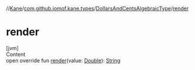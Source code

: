 //[Kane](../../index.md)/[com.github.jomof.kane.types](../index.md)/[DollarsAndCentsAlgebraicType](index.md)/[render](render.md)



# render  
[jvm]  
Content  
open override fun [render](render.md)(value: [Double](https://kotlinlang.org/api/latest/jvm/stdlib/kotlin/-double/index.html)): [String](https://kotlinlang.org/api/latest/jvm/stdlib/kotlin/-string/index.html)  



